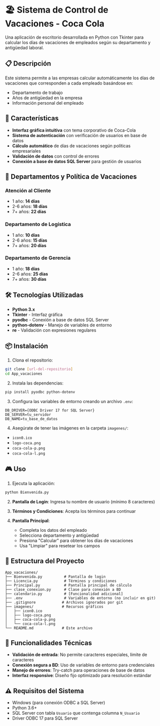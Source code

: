 # 🏖️ Sistema de Control de Vacaciones - Coca Cola

Una aplicación de escritorio desarrollada en Python con Tkinter para calcular los días de vacaciones de empleados según su departamento y antigüedad laboral.

## 📋 Descripción

Este sistema permite a las empresas calcular automáticamente los días de vacaciones que corresponden a cada empleado basándose en:
- Departamento de trabajo
- Años de antigüedad en la empresa
- Información personal del empleado

## 🚀 Características

- **Interfaz gráfica intuitiva** con tema corporativo de Coca-Cola
- **Sistema de autenticación** con verificación de usuarios en base de datos
- **Cálculo automático** de días de vacaciones según políticas empresariales
- **Validación de datos** con control de errores
- **Conexión a base de datos SQL Server** para gestión de usuarios

## 🏢 Departamentos y Política de Vacaciones

### Atención al Cliente
- 1 año: **14 días**
- 2-6 años: **18 días**
- 7+ años: **22 días**

### Departamento de Logística
- 1 año: **10 días**
- 2-6 años: **15 días**
- 7+ años: **20 días**

### Departamento de Gerencia
- 1 año: **18 días**
- 2-6 años: **25 días**
- 7+ años: **30 días**

## 🛠️ Tecnologías Utilizadas

- **Python 3.x**
- **Tkinter** - Interfaz gráfica
- **pyodbc** - Conexión a base de datos SQL Server
- **python-dotenv** - Manejo de variables de entorno
- **re** - Validación con expresiones regulares

## 📦 Instalación

1. Clona el repositorio:
```bash
git clone [url-del-repositorio]
cd App_vacaciones
```

2. Instala las dependencias:
```bash
pip install pyodbc python-dotenv
```

3. Configura las variables de entorno creando un archivo `.env`:
```env
DB_DRIVER={ODBC Driver 17 for SQL Server}
DB_SERVER=tu_servidor
DB_NAME=tu_base_de_datos
```

4. Asegúrate de tener las imágenes en la carpeta `imagenes/`:
- `icon0.ico`
- `logo-coca.png`
- `coca-cola-p.png`
- `coca-cola-l.png`

## 🎮 Uso

1. Ejecuta la aplicación:
```bash
python Bienvenida.py
```

2. **Pantalla de Login**: Ingresa tu nombre de usuario (mínimo 8 caracteres)

3. **Términos y Condiciones**: Acepta los términos para continuar

4. **Pantalla Principal**:
   - Completa los datos del empleado
   - Selecciona departamento y antigüedad
   - Presiona "Calcular" para obtener los días de vacaciones
   - Usa "Limpiar" para resetear los campos

## 📁 Estructura del Proyecto

```
App_vacaciones/
├── Bienvenida.py          # Pantalla de login
├── Licencia.py            # Términos y condiciones
├── Principal.py           # Pantalla principal de cálculo
├── clase_conexion.py      # Clase para conexión a BD
├── calendario.py          # [Funcionalidad adicional]
├── .env                   # Variables de entorno (no incluir en git)
├── .gitignore            # Archivos ignorados por git
├── imagenes/             # Recursos gráficos
│   ├── icon0.ico
│   ├── logo-coca.png
│   ├── coca-cola-p.png
│   └── coca-cola-l.png
└── README.md             # Este archivo
```

## 🔧 Funcionalidades Técnicas

- **Validación de entrada**: No permite caracteres especiales, límite de caracteres
- **Conexión segura a BD**: Uso de variables de entorno para credenciales
- **Manejo de errores**: Try-catch para operaciones de base de datos
- **Interfaz responsive**: Diseño fijo optimizado para resolución estándar

## ⚠️ Requisitos del Sistema

- Windows (para conexión ODBC a SQL Server)
- Python 3.6+
- SQL Server con tabla `Usuario` que contenga columna `N_Usuario`
- Driver ODBC 17 para SQL Server

